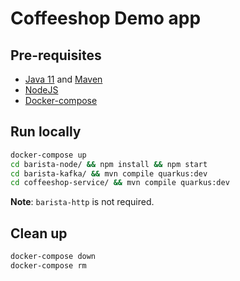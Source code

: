 # Coffeeshop Demo app

## Pre-requisites

- [Java 11](https://adoptopenjdk.net/installation.html) and [Maven](https://maven.apache.org/install.html)
- [NodeJS](https://nodejs.org/en/download/)
- [Docker-compose](https://docs.docker.com/compose/install/)

## Run locally

```bash
docker-compose up
cd barista-node/ && npm install && npm start
cd barista-kafka/ && mvn compile quarkus:dev
cd coffeeshop-service/ && mvn compile quarkus:dev
```

**Note**: `barista-http` is not required.

## Clean up

```bash
docker-compose down
docker-compose rm
```
